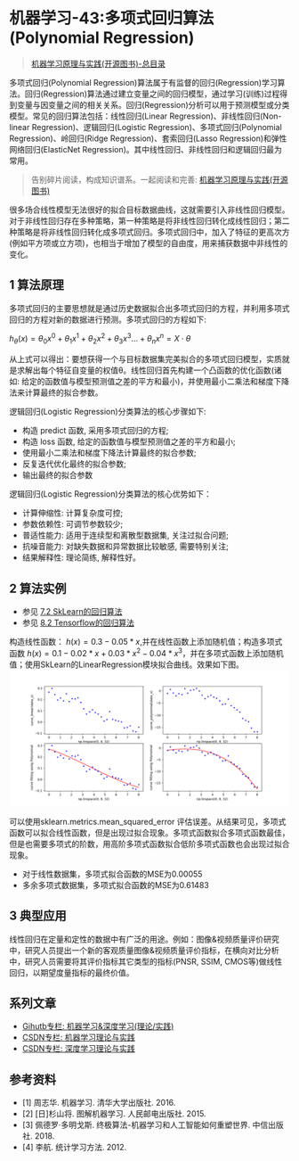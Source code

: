 # 机器学习-43:多项式回归算法(Polynomial Regression)

> [机器学习原理与实践(开源图书)-总目录](https://blog.csdn.net/shareviews/article/details/83030331)

多项式回归(Polynomial Regression)算法属于有监督的回归(Regression)学习算法。回归(Regression)算法通过建立变量之间的回归模型，通过学习(训练)过程得到变量与因变量之间的相关关系。回归(Regression)分析可以用于预测模型或分类模型。常见的回归算法包括：线性回归(Linear Regression)、非线性回归(Non-linear Regression)、逻辑回归(Logistic Regression)、多项式回归(Polynomial Regression)、岭回归(Ridge Regression)、套索回归(Lasso Regression)和弹性网络回归(ElasticNet Regression)。其中线性回归、非线性回归和逻辑回归最为常用。

> 告别碎片阅读，构成知识谱系。一起阅读和完善: [机器学习原理与实践(开源图书)](https://github.com/media-tm/MTOpenML)

很多场合线性模型无法很好的拟合目标数据曲线，这就需要引入非线性回归模型。对于非线性回归存在多种策略，第一种策略是将非线性回归转化成线性回归；第二种策略是将非线性回归转化成多项式回归。多项式回归中，加入了特征的更高次方(例如平方项或立方项)，也相当于增加了模型的自由度，用来捕获数据中非线性的变化。

## 1 算法原理

多项式回归的主要思想就是通过历史数据拟合出多项式回归的方程，并利用多项式回归的方程对新的数据进行预测。多项式回归的方程如下:

$h_θ(x)=θ_0x^0+θ_1x^1+θ_2x^2+θ_3x^3...+θ_nx^n= X⋅θ$

从上式可以得出：要想获得一个与目标数据集完美拟合的多项式回归模型，实质就是求解出每个特征自变量的权值θ。线性回归首先构建一个凸函数的优化函数(诸如: 给定的函数值与模型预测值之差的平方和最小)，并使用最小二乘法和梯度下降法来计算最终的拟合参数。

逻辑回归(Logistic Regression)分类算法的核心步骤如下:

- 构造 predict 函数, 采用多项式回归的方程;
- 构造 loss 函数, 给定的函数值与模型预测值之差的平方和最小;
- 使用最小二乘法和梯度下降法计算最终的拟合参数;
- 反复迭代优化最终的拟合参数;
- 输出最终的拟合参数

逻辑回归(Logistic Regression)分类算法的核心优势如下：

- 计算伸缩性: 计算复杂度可控;
- 参数依赖性: 可调节参数较少;
- 普适性能力: 适用于连续型和离散型数据集, 关注过拟合问题;
- 抗噪音能力: 对缺失数据和异常数据比较敏感, 需要特别关注;
- 结果解释性: 理论简练, 解释性好。

## 2 算法实例

- 参见 [7.2 SkLearn的回归算法](../7-ml-sklearn/72-sklearn-regression.md)
- 参见 [8.2 Tensorflow的回归算法](../7-ml-tensorflow/82-tensorflow-regression.md)

构造线性函数： $h(x)=0.3-0.05*x$,并在线性函数上添加随机值；构造多项式函数 $h(x)=0.1-0.02*x+0.03*x^2-0.04*x^3$，并在多项式函数上添加随机值；使用SkLearn的LinearRegression模块拟合曲线。效果如下图。
![用PolynomialFeatures拟合线性函数和多项式函数](../images/4-polynomial-regression-camp.png)

可以使用sklearn.metrics.mean_squared_error 评估误差。从结果可见，多项式函数可以拟合线性函数，但是出现过拟合现象。多项式函数拟合多项式函数最佳，但是也需要多项式的阶数，用高阶多项式函数拟合低阶多项式函数也会出现过拟合现象。

- 对于线性数据集，多项式拟合函数的MSE为0.00055
- 多余多项式数据集，多项式拟合函数的MSE为0.61483

## 3 典型应用

线性回归在定量和定性的数据中有广泛的用途。例如：图像&视频质量评价研究中，研究人员提出一个新的客观质量图像&视频质量评价指标，在横向对比分析中，研究人员需要将其评价指标其它类型的指标(PNSR, SSIM, CMOS等)做线性回归，以期望度量指标的最终价值。

## 系列文章

- [Gihutb专栏: 机器学习&深度学习(理论/实践)](https://github.com/media-tm/MTOpenML)
- [CSDN专栏: 机器学习理论与实践](https://blog.csdn.net/column/details/27839.html)
- [CSDN专栏: 深度学习理论与实践](https://blog.csdn.net/column/details/27839.html)

## 参考资料

- [1] 周志华. 机器学习. 清华大学出版社. 2016.
- [2] [日]杉山将. 图解机器学习. 人民邮电出版社. 2015.
- [3] 佩德罗·多明戈斯. 终极算法-机器学习和人工智能如何重塑世界. 中信出版社. 2018.
- [4] 李航. 统计学习方法. 2012.